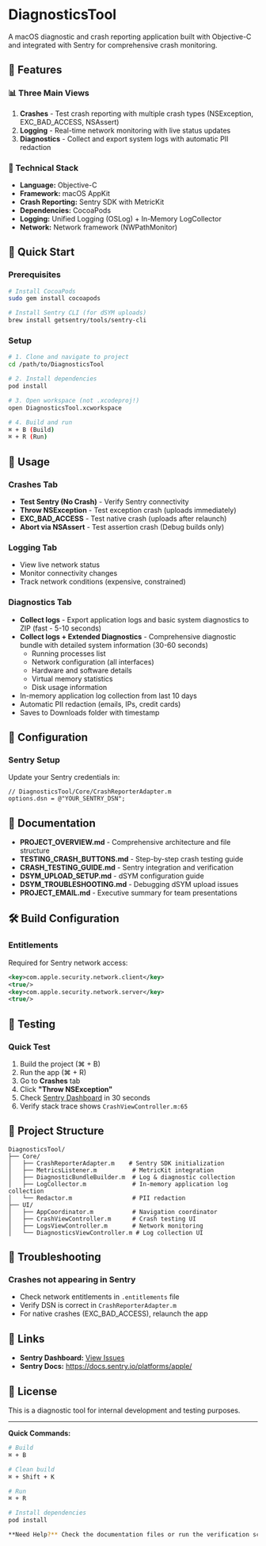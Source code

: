 # DiagnosticsTool

A macOS diagnostic and crash reporting application built with Objective-C and integrated with Sentry for comprehensive crash monitoring.

## 🎯 Features

### 📊 Three Main Views

1. **Crashes** - Test crash reporting with multiple crash types (NSException, EXC_BAD_ACCESS, NSAssert)
2. **Logging** - Real-time network monitoring with live status updates
3. **Diagnostics** - Collect and export system logs with automatic PII redaction

### 🔧 Technical Stack

- **Language:** Objective-C
- **Framework:** macOS AppKit
- **Crash Reporting:** Sentry SDK with MetricKit
- **Dependencies:** CocoaPods
- **Logging:** Unified Logging (OSLog) + In-Memory LogCollector
- **Network:** Network framework (NWPathMonitor)

## 🚀 Quick Start

### Prerequisites

```bash
# Install CocoaPods
sudo gem install cocoapods

# Install Sentry CLI (for dSYM uploads)
brew install getsentry/tools/sentry-cli
```

### Setup

```bash
# 1. Clone and navigate to project
cd /path/to/DiagnosticsTool

# 2. Install dependencies
pod install

# 3. Open workspace (not .xcodeproj!)
open DiagnosticsTool.xcworkspace

# 4. Build and run
⌘ + B (Build)
⌘ + R (Run)
```

## 📱 Usage

### Crashes Tab
- **Test Sentry (No Crash)** - Verify Sentry connectivity
- **Throw NSException** - Test exception crash (uploads immediately)
- **EXC_BAD_ACCESS** - Test native crash (uploads after relaunch)
- **Abort via NSAssert** - Test assertion crash (Debug builds only)

### Logging Tab
- View live network status
- Monitor connectivity changes
- Track network conditions (expensive, constrained)

### Diagnostics Tab
- **Collect logs** - Export application logs and basic system diagnostics to ZIP (fast - 5-10 seconds)
- **Collect logs + Extended Diagnostics** - Comprehensive diagnostic bundle with detailed system information (30-60 seconds)
  - Running processes list
  - Network configuration (all interfaces)
  - Hardware and software details
  - Virtual memory statistics
  - Disk usage information
- In-memory application log collection from last 10 days
- Automatic PII redaction (emails, IPs, credit cards)
- Saves to Downloads folder with timestamp

## 🔑 Configuration

### Sentry Setup

Update your Sentry credentials in:
```objc
// DiagnosticsTool/Core/CrashReporterAdapter.m
options.dsn = @"YOUR_SENTRY_DSN";
```

## 📖 Documentation

- **PROJECT_OVERVIEW.md** - Comprehensive architecture and file structure
- **TESTING_CRASH_BUTTONS.md** - Step-by-step crash testing guide
- **CRASH_TESTING_GUIDE.md** - Sentry integration and verification
- **DSYM_UPLOAD_SETUP.md** - dSYM configuration guide
- **DSYM_TROUBLESHOOTING.md** - Debugging dSYM upload issues
- **PROJECT_EMAIL.md** - Executive summary for team presentations

## 🛠️ Build Configuration

### Entitlements

Required for Sentry network access:
```xml
<key>com.apple.security.network.client</key>
<true/>
<key>com.apple.security.network.server</key>
<true/>
```

## 🧪 Testing

### Quick Test

1. Build the project (⌘ + B)
2. Run the app (⌘ + R)
3. Go to **Crashes** tab
4. Click **"Throw NSException"**
5. Check [Sentry Dashboard](https://sentry.io) in 30 seconds
6. Verify stack trace shows `CrashViewController.m:65`


## 📂 Project Structure

```
DiagnosticsTool/
├── Core/
│   ├── CrashReporterAdapter.m    # Sentry SDK initialization
│   ├── MetricsListener.m          # MetricKit integration
│   ├── DiagnosticBundleBuilder.m  # Log & diagnostic collection
│   ├── LogCollector.m             # In-memory application log collection
│   └── Redactor.m                 # PII redaction
├── UI/
│   ├── AppCoordinator.m           # Navigation coordinator
│   ├── CrashViewController.m      # Crash testing UI
│   ├── LogsViewController.m       # Network monitoring
│   └── DiagnosticsViewController.m # Log collection UI

```

## 🐛 Troubleshooting

### Crashes not appearing in Sentry
- Check network entitlements in `.entitlements` file
- Verify DSN is correct in `CrashReporterAdapter.m`
- For native crashes (EXC_BAD_ACCESS), relaunch the app

## 🔗 Links

- **Sentry Dashboard:** [View Issues](https://sentry.io)
- **Sentry Docs:** https://docs.sentry.io/platforms/apple/

## 📝 License

This is a diagnostic tool for internal development and testing purposes.

---

**Quick Commands:**

```bash
# Build
⌘ + B

# Clean build
⌘ + Shift + K

# Run
⌘ + R

# Install dependencies
pod install

**Need Help?** Check the documentation files or run the verification script for diagnostics.
